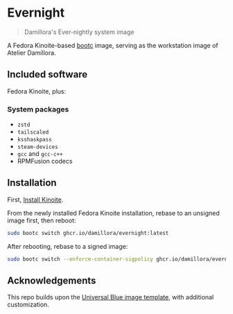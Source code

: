 # Evernight

> Damillora's Ever-nightly system image

A Fedora Kinoite-based [bootc](https://github.com/bootc-dev/bootc) image, serving as the workstation image of Atelier Damillora.

## Included software

Fedora Kinoite, plus:
### System packages
* `zstd`
* `tailscaled`
* `ksshaskpass`
* `steam-devices`
* `gcc` and `gcc-c++`
* RPMFusion codecs

## Installation

First, [Install Kinoite](https://docs.fedoraproject.org/en-US/fedora-kinoite/installation/).

From the newly installed Fedora Kinoite installation, rebase to an unsigned image first, then reboot:
```sh
sudo bootc switch ghcr.io/damillora/evernight:latest
```

After rebooting, rebase to a signed image:
```sh
sudo bootc switch --enforce-container-sigpolicy ghcr.io/damillora/evernight:latest
```

## Acknowledgements

This repo builds upon the [Universal Blue image template](https://github.com/ublue-os/image-template), with additional customization.
